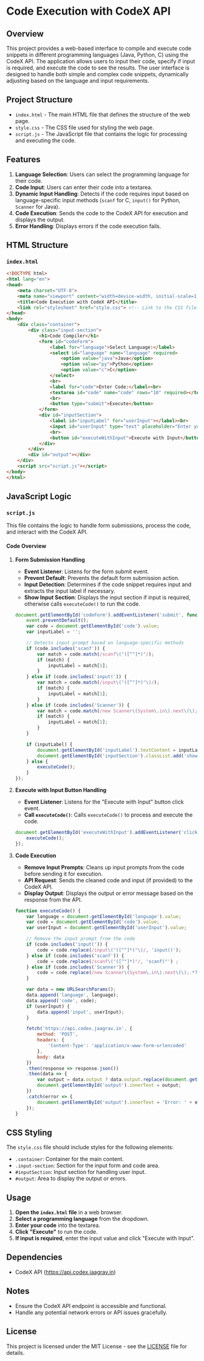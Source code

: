  
# Code Execution with CodeX API

## Overview

This project provides a web-based interface to compile and execute code snippets in different programming languages (Java, Python, C) using the CodeX API. The application allows users to input their code, specify if input is required, and execute the code to see the results. The user interface is designed to handle both simple and complex code snippets, dynamically adjusting based on the language and input requirements.

## Project Structure

- `index.html` - The main HTML file that defines the structure of the web page.
- `style.css` - The CSS file used for styling the web page.
- `script.js` - The JavaScript file that contains the logic for processing and executing the code.

## Features

1. **Language Selection**: Users can select the programming language for their code.
2. **Code Input**: Users can enter their code into a textarea.
3. **Dynamic Input Handling**: Detects if the code requires input based on language-specific input methods (`scanf` for C, `input()` for Python, `Scanner` for Java).
4. **Code Execution**: Sends the code to the CodeX API for execution and displays the output.
5. **Error Handling**: Displays errors if the code execution fails.

## HTML Structure

### `index.html`

```html
<!DOCTYPE html>
<html lang="en">
<head>
    <meta charset="UTF-8">
    <meta name="viewport" content="width=device-width, initial-scale=1.0">
    <title>Code Execution with CodeX API</title>
    <link rel="stylesheet" href="style.css"> <!-- Link to the CSS file -->
</head>
<body>
    <div class="container">
        <div class="input-section">
            <h1>Code Compiler</h1>
            <form id="codeForm">
                <label for="language">Select Language:</label>
                <select id="language" name="language" required>
                    <option value="java">Java</option>
                    <option value="py">Python</option>
                    <option value="c">C</option>
                </select>
                <br>
                <label for="code">Enter Code:</label><br>
                <textarea id="code" name="code" rows="10" required></textarea>
                <br>
                <button type="submit">Execute</button>
            </form>
            <div id="inputSection">
                <label id="inputLabel" for="userInput"></label><br>
                <input id="userInput" type="text" placeholder="Enter your input here">
                <br>
                <button id="executeWithInput">Execute with Input</button>
            </div>
        </div>
        <div id="output"></div>
    </div>
    <script src="script.js"></script>
</body>
</html>
```

## JavaScript Logic

### `script.js`

This file contains the logic to handle form submissions, process the code, and interact with the CodeX API.

#### Code Overview

1. **Form Submission Handling**

   - **Event Listener**: Listens for the form submit event.
   - **Prevent Default**: Prevents the default form submission action.
   - **Input Detection**: Determines if the code snippet requires input and extracts the input label if necessary.
   - **Show Input Section**: Displays the input section if input is required, otherwise calls `executeCode()` to run the code.

   ```javascript
   document.getElementById('codeForm').addEventListener('submit', function(event) {
       event.preventDefault();
       var code = document.getElementById('code').value;
       var inputLabel = '';

       // Detects input prompt based on language-specific methods
       if (code.includes('scanf')) {
           var match = code.match(/scanf\("([^"]*)"/);
           if (match) {
               inputLabel = match[1];
           }
       } else if (code.includes('input(')) {
           var match = code.match(/input\("([^"]*)"\)/);
           if (match) {
               inputLabel = match[1];
           }
       } else if (code.includes('Scanner')) {
           var match = code.match(/new Scanner\(System\.in\).next\(\);.*?\("([^"]*)"\)/);
           if (match) {
               inputLabel = match[1];
           }
       }

       if (inputLabel) {
           document.getElementById('inputLabel').textContent = inputLabel;
           document.getElementById('inputSection').classList.add('show');
       } else {
           executeCode();
       }
   });
   ```

2. **Execute with Input Button Handling**

   - **Event Listener**: Listens for the "Execute with Input" button click event.
   - **Call `executeCode()`**: Calls `executeCode()` to process and execute the code.

   ```javascript
   document.getElementById('executeWithInput').addEventListener('click', function() {
       executeCode();
   });
   ```

3. **Code Execution**

   - **Remove Input Prompts**: Cleans up input prompts from the code before sending it for execution.
   - **API Request**: Sends the cleaned code and input (if provided) to the CodeX API.
   - **Display Output**: Displays the output or error message based on the response from the API.

   ```javascript
   function executeCode() {
       var language = document.getElementById('language').value;
       var code = document.getElementById('code').value;
       var userInput = document.getElementById('userInput').value;

       // Remove the input prompt from the code
       if (code.includes('input(')) {
           code = code.replace(/input\("([^"]*)"\)/, 'input()');
       } else if (code.includes('scanf')) {
           code = code.replace(/scanf\("([^"]*)"/, 'scanf("') ;
       } else if (code.includes('Scanner')) {
           code = code.replace(/new Scanner\(System\.in\).next\(\);.*?\("([^"]*)"\)/, 'new Scanner(System.in).next();');
       }

       var data = new URLSearchParams();
       data.append('language', language);
       data.append('code', code);
       if (userInput) {
           data.append('input', userInput);
       }

       fetch('https://api.codex.jaagrav.in', {
           method: 'POST',
           headers: {
               'Content-Type': 'application/x-www-form-urlencoded'
           },
           body: data
       })
       .then(response => response.json())
       .then(data => {
           var output = data.output ? data.output.replace(document.getElementById('inputLabel').textContent, '') : data.error;
           document.getElementById('output').innerText = output;
       })
       .catch(error => {
           document.getElementById('output').innerText = 'Error: ' + error;
       });
   }
   ```

## CSS Styling

The `style.css` file should include styles for the following elements:

- `.container`: Container for the main content.
- `.input-section`: Section for the input form and code area.
- `#inputSection`: Input section for handling user input.
- `#output`: Area to display the output or errors.

## Usage

1. **Open the `index.html` file** in a web browser.
2. **Select a programming language** from the dropdown.
3. **Enter your code** into the textarea.
4. **Click "Execute"** to run the code.
5. **If input is required**, enter the input value and click "Execute with Input".

## Dependencies

- CodeX API (https://api.codex.jaagrav.in)

## Notes

- Ensure the CodeX API endpoint is accessible and functional.
- Handle any potential network errors or API issues gracefully.

## License

This project is licensed under the MIT License - see the [LICENSE](LICENSE) file for details.
 
